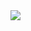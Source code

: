 <img src="https://capsule-render.vercel.app/api?type=wave&color=_FCB6D0&height=300&section=header&text=Hi!⠀I'm⠀DM!!&fontSize=90" />
